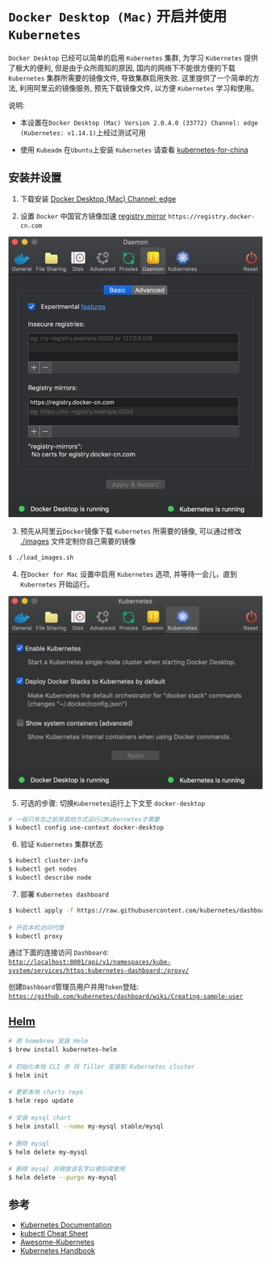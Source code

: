 # `Docker Desktop (Mac)` 开启并使用 `Kubernetes`

`Docker Desktop` 已经可以简单的启用 `Kubernetes` 集群, 为学习 `Kubernetes` 提供了极大的便利, 但是由于众所周知的原因, 国内的网络下不能很方便的下载 `Kubernetes` 集群所需要的镜像文件, 导致集群启用失败. 这里提供了一个简单的方法, 利用阿里云的镜像服务, 预先下载镜像文件, 以方便 `Kubernetes` 学习和使用。

说明:
 - 本设置在`Docker Desktop (Mac) Version 2.0.4.0 (33772) Channel: edge (Kubernetes: v1.14.1)`上经过测试可用

 - 使用 `Kubeadm` 在`Ubuntu`上安装 `Kubernetes` 请查看 [kubernetes-for-china](https://github.com/maguowei/kubernetes-for-china)

## 安装并设置

1. 下载安装 [Docker Desktop (Mac) Channel: edge](https://download.docker.com/mac/edge/Docker.dmg)

2. 设置 `Docker` 中国官方镜像加速 [registry mirror](https://www.docker-cn.com/registry-mirror) ```https://registry.docker-cn.com```

![mirror](./image/mirror.png)

3. 预先从阿里云`Docker`镜像下载 `Kubernetes` 所需要的镜像, 可以通过修改 [./images](./images) 文件定制你自己需要的镜像

```bash
$ ./load_images.sh
```

4. 在`Docker for Mac` 设置中启用 `Kubernetes` 选项, 并等待一会儿，直到 `Kubernetes` 开始运行。

![k8s](./image/k8s.png)

5. 可选的步骤: 切换`Kubernetes`运行上下文至 `docker-desktop`

```bash
# 一般只有在之前用其他方式运行过Kubernetes才需要
$ kubectl config use-context docker-desktop
```

6. 验证 `Kubernetes` 集群状态

```bash
$ kubectl cluster-info
$ kubectl get nodes
$ kubectl describe node
```

7. 部署 `Kubernetes dashboard`

```bash
$ kubectl apply -f https://raw.githubusercontent.com/kubernetes/dashboard/v1.10.1/src/deploy/recommended/kubernetes-dashboard.yaml

# 开启本机访问代理
$ kubectl proxy
```

通过下面的连接访问 `Dashboard`:
[`http://localhost:8001/api/v1/namespaces/kube-system/services/https:kubernetes-dashboard:/proxy/`](
http://localhost:8001/api/v1/namespaces/kube-system/services/https:kubernetes-dashboard:/proxy/)

创建`Dashboard`管理员用户并用`Token`登陆:
[`https://github.com/kubernetes/dashboard/wiki/Creating-sample-user`](https://github.com/kubernetes/dashboard/wiki/Creating-sample-user)

## [Helm](https://helm.sh/)

```bash
# 用 homebrew 安装 Helm
$ brew install kubernetes-helm

# 初始化本地 CLI 并 将 Tiller 安装到 Kubernetes cluster
$ helm init

# 更新本地 charts repo
$ helm repo update

# 安装 mysql chart
$ helm install --name my-mysql stable/mysql

# 删除 mysql
$ helm delete my-mysql

# 删除 mysql 并释放该名字以便后续使用
$ helm delete --purge my-mysql
```

## 参考

- [Kubernetes Documentation](https://kubernetes.io/docs/home/)
- [kubectl Cheat Sheet](https://kubernetes.io/docs/reference/kubectl/cheatsheet/)
- [Awesome-Kubernetes](https://github.com/ramitsurana/awesome-kubernetes)
- [Kubernetes Handbook](https://github.com/rootsongjc/kubernetes-handbook)
